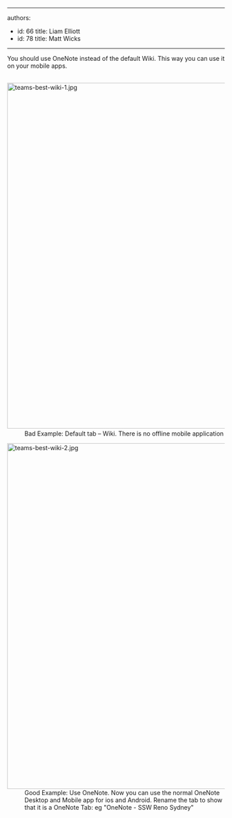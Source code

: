 

---
authors:
  - id: 66
    title: Liam Elliott
  - id: 78
    title: Matt Wicks
---




<span class='intro'> You should use OneNote instead of the default Wiki. This way you can use it on your&#160;mobile apps.<br><br> </span>

<dl class="badImage"><dt>​​<img src="/PublishingImages/teams-best-wiki-1.jpg" alt="teams-best-wiki-1.jpg" style="width&#58;800px;" /></dt><dd>Bad Example&#58; Default tab – Wiki. There is no offline mobile application</dd></dl><dl class="goodImage"><dt><img src="/PublishingImages/teams-best-wiki-2.jpg" alt="teams-best-wiki-2.jpg" style="width&#58;800px;" /></dt><dd>Good Example&#58; Use OneNote. Now you can use the normal OneNote Desktop and Mobile app for ios and Android. Rename the tab to show that it is a OneNote Tab&#58; eg &quot;OneNote - SSW Reno Sydney&quot;​<br></dd></dl>


